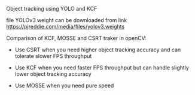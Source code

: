
Object tracking using YOLO and KCF 

file YOLOv3 weight can be downloaded from link https://pjreddie.com/media/files/yolov3.weights

Comparison of KCF, MOSSE and CSRT traker in openCV:

- Use CSRT when you need higher object tracking accuracy and can tolerate slower FPS throughput

- Use KCF when you need faster FPS throughput but can handle slightly lower object tracking accuracy

- Use MOSSE when you need pure speed
